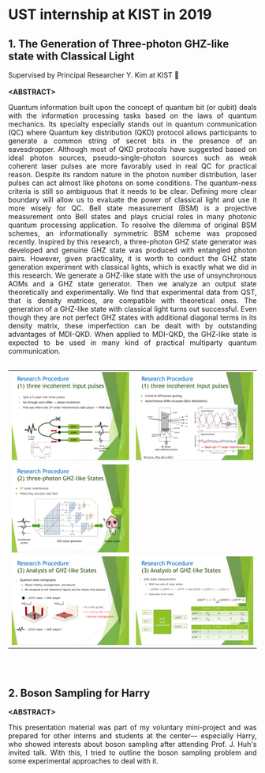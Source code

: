 # UST internship at KIST in 2019
## 1. The Generation of Three-photon GHZ-like state with Classical Light
Supervised by Principal Researcher Y. Kim at KIST 🙌
<br><br>
**&lt;ABSTRACT&gt;**
<div align="justify"> 
  Quantum information built upon the concept of quantum bit (or qubit) deals
with the information processing tasks based on the laws of quantum
mechanics. Its specialty especially stands out in quantum communication (QC)
where Quantum key distribution (QKD) protocol allows participants to
generate a common string of secret bits in the presence of an eavesdropper.
Although most of QKD protocols have suggested based on ideal photon
sources, pseudo-single-photon sources such as weak coherent laser pulses are
more favorably used in real QC for practical reason. Despite its random
nature in the photon number distribution, laser pulses can act almost like
photons on some conditions. The quantum-ness criteria is still so ambiguous
that it needs to be clear. Defining more clear boundary will allow us to
evaluate the power of classical light and use it more wisely for QC. Bell
state measurement (BSM) is a projective measurement onto Bell states and
plays crucial roles in many photonic quantum processing application. To
resolve the dilemma of original BSM schemes, an informationally symmetric
BSM scheme was proposed recently. Inspired by this research, a three-photon
GHZ state generator was developed and genuine GHZ state was produced
with entangled photon pairs. However, given practicality, it is worth to
conduct the GHZ state generation experiment with classical lights, which is
exactly what we did in this research. We generate a GHZ-like state with the
use of unsynchronous AOMs and a GHZ state generator. Then we analyze an
output state theoretically and experimentally. We find that experimental data
from QST, that is density matrices, are compatible with theoretical ones. The
generation of a GHZ-like state with classical light turns out successful. Even
though they are not perfect GHZ states with additional diagonal terms in its
density matrix, these imperfection can be dealt with by outstanding
advantages of MDI-QKD. When applied to MDI-QKD, the GHZ-like state is
expected to be used in many kind of practical multiparty quantum
communication.
</div>
<br>

<table>
  <tr>
    <td><img src="images/intern_proj1_png1.png" width="400"/></td>
    <td><img src="images/intern_proj1_png2.png" width="400"/></td>
  </tr>
  <tr>
    <td><img src="images/intern_proj1_png3.png" width="400"/></td>
  </tr>
  <tr>
    <td><img src="images/intern_proj1_png4.png" width="400"/></td>
    <td><img src="images/intern_proj1_png5.png" width="400"/></td>
  </tr>
</table>
<br><br>

## 2. Boson Sampling for Harry
**&lt;ABSTRACT&gt;**
<div align="justify"> This presentation material was part of my voluntary mini-project and was prepared for other interns and students at the center—
  especially Harry, who showed interests about boson sampling after attending Prof. J. Huh's invited talk. 
  With this, I tried to outline the boson sampling problem and some experimental approaches to deal with it.
</div>
